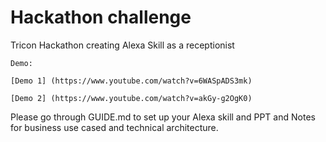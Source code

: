 # Hackathon challenge
Tricon Hackathon creating Alexa Skill as a receptionist

```
Demo:

[Demo 1] (https://www.youtube.com/watch?v=6WASpADS3mk)

[Demo 2] (https://www.youtube.com/watch?v=akGy-g2OgK0)
```

Please go through GUIDE.md to set up your Alexa skill and PPT and Notes for business use cased and technical architecture. 

 


